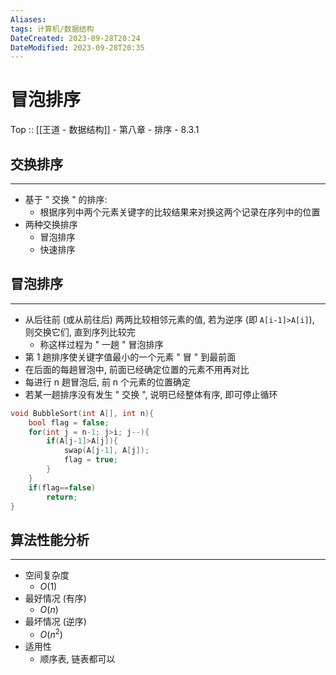 ```yaml
---
Aliases: 
tags: 计算机/数据结构 
DateCreated: 2023-09-28T20:24
DateModified: 2023-09-28T20:35
---
```

# 冒泡排序

Top :: [[王道 - 数据结构]] - 第八章 - 排序 - 8.3.1

## 交换排序
---
- 基于 " 交换 " 的排序:
	- 根据序列中两个元素关键字的比较结果来对换这两个记录在序列中的位置
- 两种交换排序
	- 冒泡排序
	- 快速排序

## 冒泡排序
---
- 从后往前 (或从前往后) 两两比较相邻元素的值, 若为逆序 (即 `A[i-1]>A[i]`), 则交换它们, 直到序列比较完
	- 称这样过程为 " 一趟 " 冒泡排序
- 第 1 趟排序使关键字值最小的一个元素 " 冒 " 到最前面
- 在后面的每趟冒泡中, 前面已经确定位置的元素不用再对比
- 每进行 n 趟冒泡后, 前 n 个元素的位置确定
- 若某一趟排序没有发生 " 交换 ", 说明已经整体有序, 即可停止循环

```cpp
void BubbleSort(int A[], int n){
	bool flag = false;
	for(int j = n-1; j>i; j--){
		if(A[j-1]>A[j]){
			swap(A[j-1], A[j]);
			flag = true;
		}
	}
	if(flag==false)
		return;
}
```

## 算法性能分析
---
- 空间复杂度
	- $O(1)$
- 最好情况 (有序)
	- $O(n)$
- 最坏情况 (逆序)
	- $O(n^{2})$
- 适用性
	- 顺序表, 链表都可以
